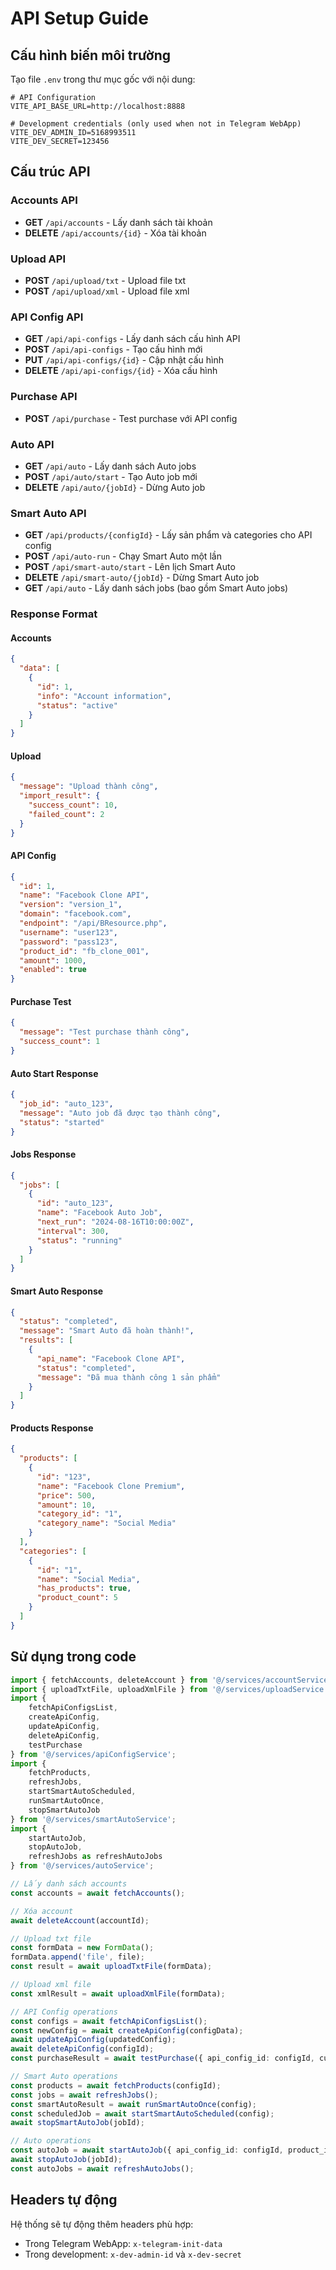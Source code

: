# API Setup Guide

## Cấu hình biến môi trường

Tạo file `.env` trong thư mục gốc với nội dung:

```env
# API Configuration
VITE_API_BASE_URL=http://localhost:8888

# Development credentials (only used when not in Telegram WebApp)
VITE_DEV_ADMIN_ID=5168993511
VITE_DEV_SECRET=123456
```

## Cấu trúc API

### Accounts API
- **GET** `/api/accounts` - Lấy danh sách tài khoản
- **DELETE** `/api/accounts/{id}` - Xóa tài khoản

### Upload API
- **POST** `/api/upload/txt` - Upload file txt
- **POST** `/api/upload/xml` - Upload file xml

### API Config API
- **GET** `/api/api-configs` - Lấy danh sách cấu hình API
- **POST** `/api/api-configs` - Tạo cấu hình mới
- **PUT** `/api/api-configs/{id}` - Cập nhật cấu hình
- **DELETE** `/api/api-configs/{id}` - Xóa cấu hình

### Purchase API
- **POST** `/api/purchase` - Test purchase với API config

### Auto API
- **GET** `/api/auto` - Lấy danh sách Auto jobs
- **POST** `/api/auto/start` - Tạo Auto job mới
- **DELETE** `/api/auto/{jobId}` - Dừng Auto job

### Smart Auto API
- **GET** `/api/products/{configId}` - Lấy sản phẩm và categories cho API config
- **POST** `/api/auto-run` - Chạy Smart Auto một lần
- **POST** `/api/smart-auto/start` - Lên lịch Smart Auto
- **DELETE** `/api/smart-auto/{jobId}` - Dừng Smart Auto job
- **GET** `/api/auto` - Lấy danh sách jobs (bao gồm Smart Auto jobs)

### Response Format

#### Accounts
```json
{
  "data": [
    {
      "id": 1,
      "info": "Account information",
      "status": "active"
    }
  ]
}
```

#### Upload
```json
{
  "message": "Upload thành công",
  "import_result": {
    "success_count": 10,
    "failed_count": 2
  }
}
```

#### API Config
```json
{
  "id": 1,
  "name": "Facebook Clone API",
  "version": "version_1",
  "domain": "facebook.com",
  "endpoint": "/api/BResource.php",
  "username": "user123",
  "password": "pass123",
  "product_id": "fb_clone_001",
  "amount": 1000,
  "enabled": true
}
```

#### Purchase Test
```json
{
  "message": "Test purchase thành công",
  "success_count": 1
}
```

#### Auto Start Response
```json
{
  "job_id": "auto_123",
  "message": "Auto job đã được tạo thành công",
  "status": "started"
}
```

#### Jobs Response
```json
{
  "jobs": [
    {
      "id": "auto_123",
      "name": "Facebook Auto Job",
      "next_run": "2024-08-16T10:00:00Z",
      "interval": 300,
      "status": "running"
    }
  ]
}
```

#### Smart Auto Response
```json
{
  "status": "completed",
  "message": "Smart Auto đã hoàn thành!",
  "results": [
    {
      "api_name": "Facebook Clone API",
      "status": "completed",
      "message": "Đã mua thành công 1 sản phẩm"
    }
  ]
}
```

#### Products Response
```json
{
  "products": [
    {
      "id": "123",
      "name": "Facebook Clone Premium",
      "price": 500,
      "amount": 10,
      "category_id": "1",
      "category_name": "Social Media"
    }
  ],
  "categories": [
    {
      "id": "1",
      "name": "Social Media",
      "has_products": true,
      "product_count": 5
    }
  ]
}
```

## Sử dụng trong code

```typescript
import { fetchAccounts, deleteAccount } from '@/services/accountService';
import { uploadTxtFile, uploadXmlFile } from '@/services/uploadService';
import { 
    fetchApiConfigsList, 
    createApiConfig, 
    updateApiConfig, 
    deleteApiConfig, 
    testPurchase 
} from '@/services/apiConfigService';
import {
    fetchProducts,
    refreshJobs,
    startSmartAutoScheduled,
    runSmartAutoOnce,
    stopSmartAutoJob
} from '@/services/smartAutoService';
import {
    startAutoJob,
    stopAutoJob,
    refreshJobs as refreshAutoJobs
} from '@/services/autoService';

// Lấy danh sách accounts
const accounts = await fetchAccounts();

// Xóa account
await deleteAccount(accountId);

// Upload txt file
const formData = new FormData();
formData.append('file', file);
const result = await uploadTxtFile(formData);

// Upload xml file
const xmlResult = await uploadXmlFile(formData);

// API Config operations
const configs = await fetchApiConfigsList();
const newConfig = await createApiConfig(configData);
await updateApiConfig(updatedConfig);
await deleteApiConfig(configId);
const purchaseResult = await testPurchase({ api_config_id: configId, custom_amount: 1 });

// Smart Auto operations
const products = await fetchProducts(configId);
const jobs = await refreshJobs();
const smartAutoResult = await runSmartAutoOnce(config);
const scheduledJob = await startSmartAutoScheduled(config);
await stopSmartAutoJob(jobId);

// Auto operations
const autoJob = await startAutoJob({ api_config_id: configId, product_id: "product_001" });
await stopAutoJob(jobId);
const autoJobs = await refreshAutoJobs();
```

## Headers tự động

Hệ thống sẽ tự động thêm headers phù hợp:
- Trong Telegram WebApp: `x-telegram-init-data`
- Trong development: `x-dev-admin-id` và `x-dev-secret`
